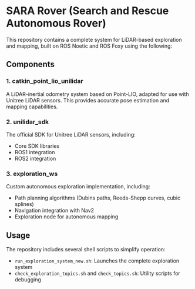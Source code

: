 # SARA Rover (Search and Rescue Autonomous Rover)

This repository contains a complete system for LiDAR-based exploration and mapping, built on ROS Noetic and ROS Foxy using the following:

## Components

### 1. catkin_point_lio_unilidar
A LiDAR-inertial odometry system based on Point-LIO, adapted for use with Unitree LiDAR sensors. This provides accurate pose estimation and mapping capabilities.

### 2. unilidar_sdk
The official SDK for Unitree LiDAR sensors, including:
- Core SDK libraries
- ROS1 integration
- ROS2 integration

### 3. exploration_ws
Custom autonomous exploration implementation, including:
- Path planning algorithms (Dubins paths, Reeds-Shepp curves, cubic splines)
- Navigation integration with Nav2
- Exploration node for autonomous mapping

## Usage

The repository includes several shell scripts to simplify operation:
- `run_exploration_system_new.sh`: Launches the complete exploration system
- `check_exploration_topics.sh` and `check_topics.sh`: Utility scripts for debugging
